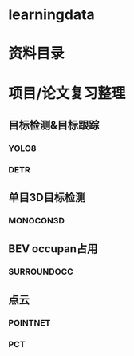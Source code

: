 # learningdata
# 资料目录


# 项目/论文复习整理
## 目标检测&目标跟踪
### YOLO8
### DETR

## 单目3D目标检测
### MONOCON3D


## BEV occupan占用
### SURROUNDOCC


## 点云
### POINTNET
### PCT